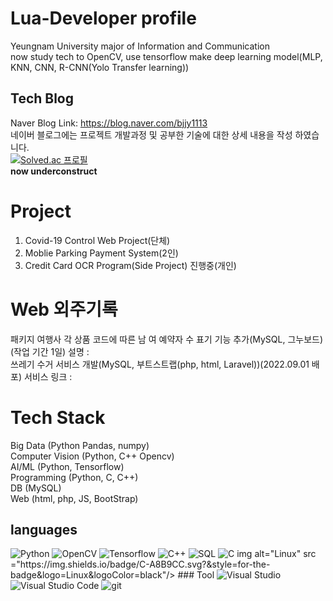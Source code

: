 # Lua-Developer profile
Yeungnam University major of Information and Communication  
now study tech to OpenCV, use tensorflow make deep learning model(MLP, KNN, CNN, R-CNN(Yolo Transfer learning))  
## Tech Blog
Naver Blog Link: https://blog.naver.com/bjjy1113  
네이버 블로그에는 프로젝트 개발과정 및 공부한 기술에 대한 상세 내용을 작성 하였습니다.  
[![Solved.ac 프로필](http://mazassumnida.wtf/api/generate_badge?boj=bjjy1113&c=c)](https://solved.ac/bjjy1113)  
**now underconstruct**
# Project
1. Covid-19 Control Web Project(단체)  
2. Moblie Parking Payment System(2인)  
3. Credit Card OCR Program(Side Project) 진행중(개인)  
# Web 외주기록
패키지 여행사 각 상품 코드에 따른 남 여 예약자 수 표기 기능 추가(MySQL, 그누보드)(작업 기간 1일) 설명 :   
쓰레기 수거 서비스 개발(MySQL, 부트스트랩(php, html, Laravel))(2022.09.01 배포) 서비스 링크 :
# Tech Stack
Big Data (Python Pandas, numpy)  
Computer Vision (Python, C++ Opencv)  
AI/ML (Python, Tensorflow)  
Programming (Python, C, C++)  
DB (MySQL)  
Web (html, php, JS, BootStrap)
## languages
<img alt="Python" src ="https://img.shields.io/badge/Python-3776AB.svg?&style=for-the-badge&logo=Python&logoColor=white"/>
<img alt="OpenCV" src ="https://img.shields.io/badge/Opencv-3776AB.svg?&style=for-the-badge&logo=OpenCV&logoColor=red"/>
<img alt="Tensorflow" src ="https://img.shields.io/badge/tensorflow-00599C.svg?&style=for-the-badge&logo=tensorflow&logoColor=orange"/>
<img alt="C++" src ="https://img.shields.io/badge/C++-00599C.svg?&style=for-the-badge&logo=Cplusplus&logoColor=green"/>
<img alt="SQL" src ="https://img.shields.io/badge/MySQL-030303.svg?&style=for-the-badge&logo=MySQL&logoColor=blue"/>
<img alt="C" src ="https://img.shields.io/badge/C-A8B9CC.svg?&style=for-the-badge&logo=C&logoColor=black"/>
img alt="Linux" src ="https://img.shields.io/badge/C-A8B9CC.svg?&style=for-the-badge&logo=Linux&logoColor=black"/>
### Tool
<img alt="Visual Studio" src ="https://img.shields.io/badge/Visual Studio-00599C.svg?&style=for-the-badge&logo=VisualStudio&logoColor=white"/>
<img alt="Visual Studio Code" src ="https://img.shields.io/badge/Visual Studio Code-030303.svg?&style=for-the-badge&logo=VisualStudioCode&logoColor=blue"/>
<img alt="git" src ="https://img.shields.io/badge/git-A8B9CC.svg?&style=for-the-badge&logo=git&logoColor=black"/>
